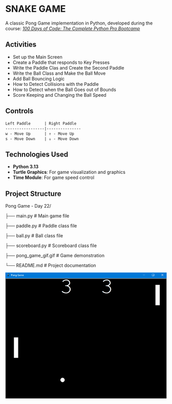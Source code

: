 # SNAKE GAME

A classic Pong Game implementation in Python, developed during the course: *[100 Days of Code: The Complete Python Pro Bootcamp](https://www.udemy.com/course/100-days-of-code/?srsltid=AfmBOor9MN3qCpzSHSlwpW-iGIEaZoRj4bMQ1rHAaDoqW5OMJrucjWH5)*

## Activities

 - Set up the Main Screen
 - Create a Paddle that responds to Key Presses
 - Write the Paddle Clas and Create the Second Paddle
 - Write the Ball Class and Make the Ball Move
 - Add Ball Bouncing Logic
 - How to Detect Collisions with the Paddle
 - How to Detect when the Ball Goes out of Bounds
 - Score Keeping and Changing the Ball Speed


## Controls

    Left Paddle      | Right Paddle
    -----------------|---------------
    w - Move Up      | ↑ - Move Up
    s - Move Down    | ↓ - Move Down


## Technologies Used

 - **Python 3.13**
 - **Turtle Graphics**: For game visualization and graphics
 - **Time Module**: For game speed control

## Project Structure

Pong Game - Day 22/

├── main.py # Main game file

├── paddle.py # Paddle class file

├── ball.py # Ball class file

├── scoreboard.py # Scoreboard class file

├── pong_game_gif.gif # Game demonstration

└── README.md # Project documentation

![Pong Game Demo](pong_game_gif.gif)